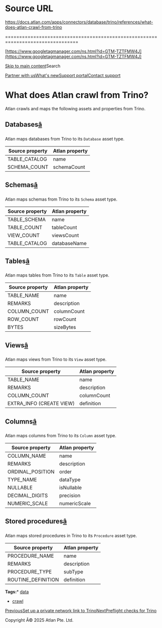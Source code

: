 # Source URL
https://docs.atlan.com/apps/connectors/database/trino/references/what-does-atlan-crawl-from-trino

================================================================================

<!--
canonical: https://docs.atlan.com/apps/connectors/database/trino/references/what-does-atlan-crawl-from-trino
link-alternate: https://docs.atlan.com/apps/connectors/database/trino/references/what-does-atlan-crawl-from-trino
meta-description: Atlan crawls and maps the following assets and properties from Trino.
meta-docsearch:docusaurus_tag: docs-default-current
meta-docsearch:language: en
meta-docsearch:version: current
meta-docusaurus_locale: en
meta-docusaurus_tag: docs-default-current
meta-docusaurus_version: current
meta-generator: Docusaurus v3.8.1
meta-og-description: Atlan crawls and maps the following assets and properties from Trino.
meta-og-locale: en
meta-og-title: What does Atlan crawl from Trino? | Atlan Documentation
meta-og-url: https://docs.atlan.com/apps/connectors/database/trino/references/what-does-atlan-crawl-from-trino
meta-twitter:card: summary_large_image
meta-viewport: width=device-width,initial-scale=1
title: What does Atlan crawl from Trino? | Atlan Documentation
-->

[https://www.googletagmanager.com/ns.html?id=GTM-TZTFMW4J](https://www.googletagmanager.com/ns.html?id=GTM-TZTFMW4J)

[Skip to main content](#__docusaurus_skipToContent_fallback)Search

[Partner with us](https://docs.google.com/forms/d/e/1FAIpQLScuAIhCm2GS7YFstrOjawbP8J7PUmOynQo7wI2yGCcCyEcVSw/viewform)[What's new](https://shipped.atlan.com/)[Support portal](https://atlan.zendesk.com/auth/v2/login/signin?return_to=https%3A%2F%2Fatlan.zendesk.com%2Fhc%2Fen-us&theme=hc&locale=en-us&brand_id=1900000425113&auth_origin=1900000425113%2Cfalse%2Ctrue)[Contact support](/support/submit-request)

What does Atlan crawl from Trino?
=================================

Atlan crawls and maps the following assets and properties from Trino.

Databases[â](#databases "Direct link to Databases")
-----------------------------------------------------

Atlan maps databases from Trino to its `Database` asset type.

| Source property | Atlan property |
| --- | --- |
| TABLE\_CATALOG | name |
| SCHEMA\_COUNT | schemaCount |

Schemas[â](#schemas "Direct link to Schemas")
-----------------------------------------------

Atlan maps schemas from Trino to its `Schema` asset type.

| Source property | Atlan property |
| --- | --- |
| TABLE\_SCHEMA | name |
| TABLE\_COUNT | tableCount |
| VIEW\_COUNT | viewsCount |
| TABLE\_CATALOG | databaseName |

Tables[â](#tables "Direct link to Tables")
--------------------------------------------

Atlan maps tables from Trino to its `Table` asset type.

| Source property | Atlan property |
| --- | --- |
| TABLE\_NAME | name |
| REMARKS | description |
| COLUMN\_COUNT | columnCount |
| ROW\_COUNT | rowCount |
| BYTES | sizeBytes |

Views[â](#views "Direct link to Views")
-----------------------------------------

Atlan maps views from Trino to its `View` asset type.

| Source property | Atlan property |
| --- | --- |
| TABLE\_NAME | name |
| REMARKS | description |
| COLUMN\_COUNT | columnCount |
| EXTRA\_INFO (CREATE VIEW) | definition |

Columns[â](#columns "Direct link to Columns")
-----------------------------------------------

Atlan maps columns from Trino to its `Column` asset type.

| Source property | Atlan property |
| --- | --- |
| COLUMN\_NAME | name |
| REMARKS | description |
| ORDINAL\_POSITION | order |
| TYPE\_NAME | dataType |
| NULLABLE | isNullable |
| DECIMAL\_DIGITS | precision |
| NUMERIC\_SCALE | numericScale |

Stored procedures[â](#stored-procedures "Direct link to Stored procedures")
-----------------------------------------------------------------------------

Atlan maps stored procedures in Trino to its `Procedure` asset type.

| Source property | Atlan property |
| --- | --- |
| PROCEDURE\_NAME | name |
| REMARKS | description |
| PROCEDURE\_TYPE | subType |
| ROUTINE\_DEFINITION | definition |

**Tags:*** [data](/tags/data)
* [crawl](/tags/crawl)

[PreviousSet up a private network link to Trino](/apps/connectors/database/trino/how-tos/set-up-a-private-network-link-to-trino)[NextPreflight checks for Trino](/apps/connectors/database/trino/references/preflight-checks-for-trino)

Copyright Â© 2025 Atlan Pte. Ltd.

